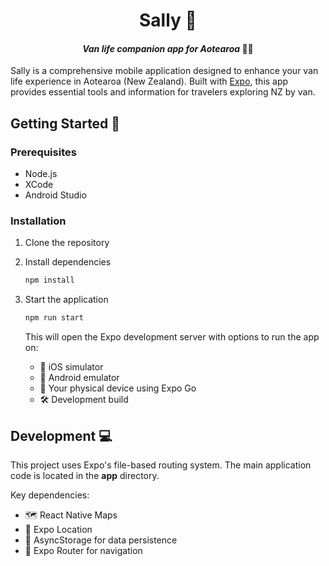 <div align="center">
  
# Sally 🚐

#### *Van life companion app for Aotearoa* 🌿🌊

</div>

Sally is a comprehensive mobile application designed to enhance your van life experience in Aotearoa (New Zealand). Built with [Expo](https://expo.dev), this app provides essential tools and information for travelers exploring NZ by van.

## Getting Started 🚀

### Prerequisites

- Node.js
- XCode
- Android Studio

### Installation

1. Clone the repository

2. Install dependencies
   ```bash
   npm install
   ```

3. Start the application
   ```bash
   npm run start
   ```

   This will open the Expo development server with options to run the app on:
   - 📱 iOS simulator
   - 🤖 Android emulator
   - 📲 Your physical device using Expo Go
   - 🛠️ Development build

## Development 💻

This project uses Expo's file-based routing system. The main application code is located in the **app** directory.

Key dependencies:
- 🗺️ React Native Maps
- 📍 Expo Location
- 💾 AsyncStorage for data persistence
- 🧭 Expo Router for navigation
